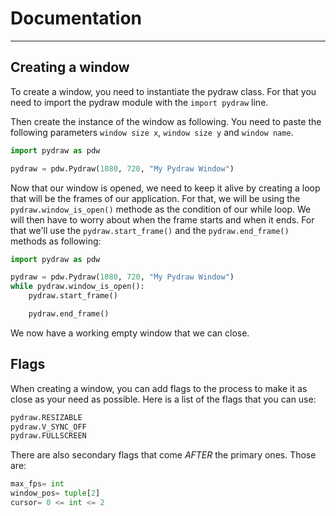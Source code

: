 # Documentation

--- 

## Creating a window

To create a window, you need to instantiate the pydraw class. For that you need to import the pydraw module with the ```import pydraw``` line.

Then create the instance of the window as following. You need to paste the following parameters ````window size x````, ```window size y``` and ```window name```.

````python
import pydraw as pdw

pydraw = pdw.Pydraw(1080, 720, "My Pydraw Window")
````

Now that our window is opened, we need to keep it alive by creating a loop that will be the frames of our application.
For that, we will be using the ````pydraw.window_is_open()```` methode as the condition of our while loop.
We will then have to worry about when the frame starts and when it ends. For that we'll use the ````pydraw.start_frame()```` and the ````pydraw.end_frame()```` methods as following:

````python
import pydraw as pdw

pydraw = pdw.Pydraw(1080, 720, "My Pydraw Window")
while pydraw.window_is_open():
    pydraw.start_frame()

    pydraw.end_frame()
````

We now have a working empty window that we can close.

## Flags

When creating a window, you can add flags to the process to make it as close as your need as possible.
Here is a list of the flags that you can use:

````python
pydraw.RESIZABLE
pydraw.V_SYNC_OFF
pydraw.FULLSCREEN
````

There are also secondary flags that come *AFTER* the primary ones. Those are:
```python
max_fps= int
window_pos= tuple[2]
cursor= 0 <= int <= 2
```
